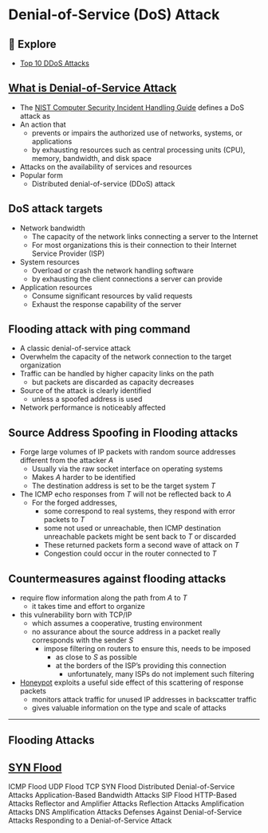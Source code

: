 # Denial-of-Service (DoS) Attack

🔭 Explore
---
- [Top 10 DDoS Attacks](https://socradar.io/top-10-ddos-attacks/)


[What is Denial-of-Service Attack](https://en.wikipedia.org/wiki/Denial-of-service_attack)
---
- The [NIST Computer Security Incident Handling Guide](https://csrc.nist.gov/pubs/sp/800/61/r2/final) defines a DoS  attack as
- An action that 
  - prevents or impairs the authorized use of networks, systems, or applications 
  - by exhausting resources such as central processing units (CPU), memory, bandwidth, and disk space
- Attacks on the availability of services and resources
- Popular form
  - Distributed denial-of-service (DDoS) attack


DoS attack targets
---
- Network bandwidth
  - The capacity of the network links connecting a server to the Internet
  - For most organizations this is their connection to their Internet Service Provider (ISP)
- System resources
  - Overload or crash the network handling software
  - by exhausting the client connections a server can provide
- Application resources
  -  Consume significant resources by valid requests 
  -  Exhaust the response capability of the server 


Flooding attack with ping command
---
- A classic denial-of-service attack
- Overwhelm the capacity of the network connection to the target organization
- Traffic can be handled by higher capacity links on the path
  - but packets are discarded as capacity decreases
- Source of the attack is clearly identified 
  - unless a spoofed address is used
- Network performance is noticeably affected


Source Address Spoofing in Flooding attacks
---
- Forge large volumes of IP packets with random source addresses different from the attacker $A$
  - Usually via the raw socket interface on operating systems
  - Makes $A$ harder to be identified
  - The destination address is set to be the target system $T$
- The ICMP echo responses from $T$ will not be reflected back to $A$
  - For the forged addresses, 
    - some correspond to real systems, they respond with error packets to $T$
    - some not used or unreachable, then ICMP destination unreachable packets might be sent back to $T$ or discarded
    - These returned packets form a second wave of attack on $T$
    - Congestion could occur in the router connected to $T$


Countermeasures against flooding attacks
---
- require flow information along the path from $A$ to $T$
  - it takes time and effort to organize
- this vulnerability born with TCP/IP 
  - which assumes a cooperative, trusting environment
  - no assurance about the source address in a packet really corresponds with the sender $S$
    - impose filtering on routers to ensure this, needs to be imposed
       - as close to $S$ as possible
       - at the borders of the ISP’s providing this connection 
         - unfortunately, many ISPs do not implement such filtering
- [Honeypot](https://en.wikipedia.org/wiki/Honeypot_(computing)) exploits a useful side effect of this scattering of response packets
  - monitors attack traffic for unused IP addresses in backscatter traffic
  - gives valuable information on the type and scale of attacks 

---

## Flooding Attacks

[SYN Flood](https://en.wikipedia.org/wiki/SYN_flood)
---


ICMP Flood
UDP Flood
TCP SYN Flood
Distributed Denial-of-Service Attacks
Application-Based Bandwidth Attacks
SIP Flood
HTTP-Based Attacks
Reflector and Amplifier Attacks
Reflection Attacks
Amplification Attacks
DNS Amplification Attacks
Defenses Against Denial-of-Service Attacks
Responding to a Denial-of-Service Attack